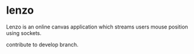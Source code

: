 # lenzo
Lenzo is an online canvas application which streams users mouse position using sockets.


contribute to develop branch.
